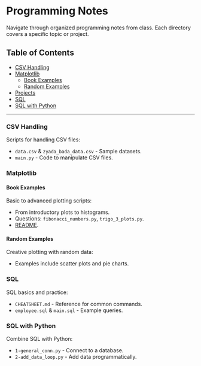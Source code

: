 # Programming Notes

Navigate through organized programming notes from class. Each directory covers a specific topic or project.

## Table of Contents
- [CSV Handling](#csv-handling)
- [Matplotlib](#matplotlib)
  - [Book Examples](#book-examples)
  - [Random Examples](#random-examples)
- [Projects](#projects)
- [SQL](#sql)
- [SQL with Python](#sql-with-python)

---

### CSV Handling
Scripts for handling CSV files:
- `data.csv` & `zyada_bada_data.csv` - Sample datasets.
- `main.py` - Code to manipulate CSV files.

### Matplotlib
#### Book Examples
Basic to advanced plotting scripts:
- From introductory plots to histograms.
- Questions: `fibonacci_numbers.py`, `trigo_3_plots.py`.
- [README](./matplotlib/book/README.md).

#### Random Examples
Creative plotting with random data:
- Examples include scatter plots and pie charts.

### SQL
SQL basics and practice:
- `CHEATSHEET.md` - Reference for common commands.
- `employee.sql` & `main.sql` - Example queries.

### SQL with Python
Combine SQL with Python:
- `1-general_conn.py` - Connect to a database.
- `2-add_data_loop.py` - Add data programmatically.
